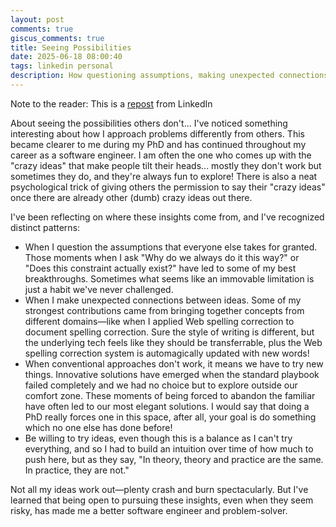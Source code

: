 ```yaml
---
layout: post
comments: true
giscus_comments: true
title: Seeing Possibilities
date: 2025-06-18 08:00:40
tags: linkedin personal
description: How questioning assumptions, making unexpected connections, and trying unconventional approaches leads to breakthrough solutions that others might miss.
---
```


Note to the reader: This is a [repost](https://www.linkedin.com/posts/yewjinlim_about-seeing-the-possibilities-others-dont-activity-7312840134800904194-xf3Z?utm_source=share&utm_medium=member_desktop&rcm=ACoAAAD4xmMBhqAf0RkmEot2NJkJA3gvq31H7Os) from LinkedIn

About seeing the possibilities others don't... I've noticed something interesting about how I approach problems differently from others. This became clearer to me during my PhD and has continued throughout my career as a software engineer. I am often the one who comes up with the "crazy ideas" that make people tilt their heads... mostly they don't work but sometimes they do, and they're always fun to explore! There is also a neat psychological trick of giving others the permission to say their "crazy ideas" once there are already other (dumb) crazy ideas out there.

I've been reflecting on where these insights come from, and I've recognized distinct patterns:

- When I question the assumptions that everyone else takes for granted. Those moments when I ask "Why do we always do it this way?" or "Does this constraint actually exist?" have led to some of my best breakthroughs. Sometimes what seems like an immovable limitation is just a habit we've never challenged.
- When I make unexpected connections between ideas. Some of my strongest contributions came from bringing together concepts from different domains—like when I applied Web spelling correction to document spelling correction. Sure the style of writing is different, but the underlying tech feels like they should be transferrable, plus the Web spelling correction system is automagically updated with new words!
- When conventional approaches don't work, it means we have to try new things. Innovative solutions have emerged when the standard playbook failed completely and we had no choice but to explore outside our comfort zone. These moments of being forced to abandon the familiar have often led to our most elegant solutions. I would say that doing a PhD really forces one in this space, after all, your goal is do something which no one else has done before!
- Be willing to try ideas, even though this is a balance as I can't try everything, and so I had to build an intuition over time of how much to push here, but as they say, "In theory, theory and practice are the same. In practice, they are not."

Not all my ideas work out—plenty crash and burn spectacularly. But I've learned that being open to pursuing these insights, even when they seem risky, has made me a better software engineer and problem-solver.

